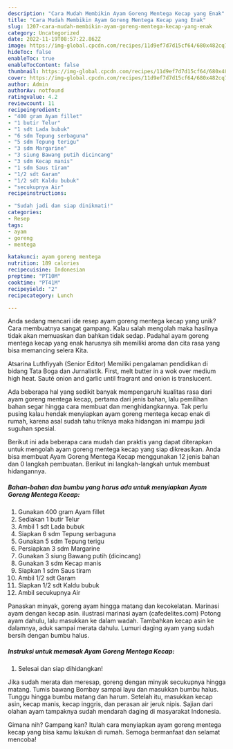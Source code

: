 ```yaml
---
description: "Cara Mudah Membikin Ayam Goreng Mentega Kecap yang Enak"
title: "Cara Mudah Membikin Ayam Goreng Mentega Kecap yang Enak"
slug: 1207-cara-mudah-membikin-ayam-goreng-mentega-kecap-yang-enak
category: Uncategorized
date: 2022-11-19T08:57:22.862Z
image: https://img-global.cpcdn.com/recipes/11d9ef7d7d15cf64/680x482cq70/ayam-goreng-mentega-kecap-foto-resep-utama.jpg
hideToc: false
enableToc: true
enableTocContent: false
thumbnail: https://img-global.cpcdn.com/recipes/11d9ef7d7d15cf64/680x482cq70/ayam-goreng-mentega-kecap-foto-resep-utama.jpg
cover: https://img-global.cpcdn.com/recipes/11d9ef7d7d15cf64/680x482cq70/ayam-goreng-mentega-kecap-foto-resep-utama.jpg
author: Admin
authorAv: notfound
ratingvalue: 4.2
reviewcount: 11
recipeingredient:
- "400 gram Ayam fillet"
- "1 butir Telur"
- "1 sdt Lada bubuk"
- "6 sdm Tepung serbaguna"
- "5 sdm Tepung terigu"
- "3 sdm Margarine"
- "3 siung Bawang putih dicincang"
- "3 sdm Kecap manis"
- "1 sdm Saus tiram"
- "1/2 sdt Garam"
- "1/2 sdt Kaldu bubuk"
- "secukupnya Air"
recipeinstructions:

- "Sudah jadi dan siap dinikmati!"
categories:
- Resep
tags:
- ayam
- goreng
- mentega

katakunci: ayam goreng mentega 
nutrition: 189 calories
recipecuisine: Indonesian
preptime: "PT10M"
cooktime: "PT41M"
recipeyield: "2"
recipecategory: Lunch

---
```





Anda sedang mencari ide resep ayam goreng mentega kecap yang unik? Cara membuatnya sangat gampang. Kalau salah mengolah maka hasilnya tidak akan memuaskan dan bahkan tidak sedap. Padahal ayam goreng mentega kecap yang enak harusnya sih memiliki aroma dan cita rasa yang bisa memancing selera Kita.





Atsarina Luthfiyyah (Senior Editor) Memiliki pengalaman pendidikan di bidang Tata Boga dan Jurnalistik. First, melt butter in a wok over medium high heat. Sauté onion and garlic until fragrant and onion is translucent.

Ada beberapa hal yang sedikit banyak mempengaruhi kualitas rasa dari ayam goreng mentega kecap, pertama dari jenis bahan, lalu pemilihan bahan segar hingga cara membuat dan menghidangkannya. Tak perlu pusing kalau hendak menyiapkan ayam goreng mentega kecap enak di rumah, karena asal sudah tahu triknya maka hidangan ini mampu jadi suguhan spesial.






Berikut ini ada beberapa cara mudah dan praktis yang dapat diterapkan untuk mengolah ayam goreng mentega kecap yang siap dikreasikan. Anda bisa membuat Ayam Goreng Mentega Kecap menggunakan 12 jenis bahan dan 0 langkah pembuatan. Berikut ini langkah-langkah untuk membuat hidangannya.

<!--inarticleads1-->

##### Bahan-bahan dan bumbu yang harus ada untuk menyiapkan Ayam Goreng Mentega Kecap:

1. Gunakan 400 gram Ayam fillet
1. Sediakan 1 butir Telur
1. Ambil 1 sdt Lada bubuk
1. Siapkan 6 sdm Tepung serbaguna
1. Gunakan 5 sdm Tepung terigu
1. Persiapkan 3 sdm Margarine
1. Gunakan 3 siung Bawang putih (dicincang)
1. Gunakan 3 sdm Kecap manis
1. Siapkan 1 sdm Saus tiram
1. Ambil 1/2 sdt Garam
1. Siapkan 1/2 sdt Kaldu bubuk
1. Ambil secukupnya Air


Panaskan minyak, goreng ayam hingga matang dan kecokelatan. Marinasi ayam dengan kecap asin. ilustrasi marinasi ayam (cafedelites.com) Potong ayam dahulu, lalu masukkan ke dalam wadah. Tambahkan kecap asin ke dalamnya, aduk sampai merata dahulu. Lumuri daging ayam yang sudah bersih dengan bumbu halus. 

<!--inarticleads2-->

##### Instruksi untuk memasak Ayam Goreng Mentega Kecap:


1. Selesai dan siap dihidangkan!

Jika sudah merata dan meresap, goreng dengan minyak secukupnya hingga matang. Tumis bawang Bombay sampai layu dan masukkan bumbu halus. Tunggu hingga bumbu matang dan harum. Setelah itu, masukkan kecap asin, kecap manis, kecap inggris, dan perasan air jeruk nipis. Sajian dari olahan ayam tampaknya sudah mendarah daging di masyarakat Indonesia. 

Gimana nih? Gampang kan? Itulah cara menyiapkan ayam goreng mentega kecap yang bisa kamu lakukan di rumah. Semoga bermanfaat dan selamat mencoba!
